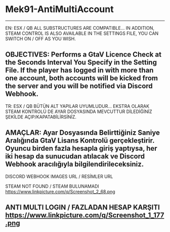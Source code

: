 # Mek91-AntiMultiAccount
-------------------------------------------------------------------------------------------------------------------------------
EN:
ESX / QB ALL SUBSTRUCTURES ARE COMPATIBLE...
IN ADDITION, STEAM CONTROL IS ALSO AVAILABLE IN THE SETTINGS FILE, YOU CAN SWITCH ON / OFF AS YOU WISH.

OBJECTIVES:
Performs a GtaV Licence Check at the Seconds Interval You Specify in the Setting File. If the player has logged in with more than one account, both accounts will be kicked from the server and you will be notified via Discord Webhook.
-------------------------------------------------------------------------------------------------------------------------------
TR:
ESX / QB BÜTÜN ALT YAPILAR UYUMLUDUR...
EKSTRA OLARAK STEAM KONTROLÜ DE AYAR DOSYASINDA MEVCUTTUR DİLEDİĞİNİZ ŞEKİLDE AÇIP/KAPATABİLİRSİNİZ.

AMAÇLAR:
Ayar Dosyasında Belirttiğiniz Saniye Aralığında GtaV Lisans Kontrolü gerçekleştirir. Oyuncu birden fazla hesapla giriş yaptıysa, her iki hesap da sunucudan atılacak ve Discord Webhook aracılığıyla bilgilendirileceksiniz.
-------------------------------------------------------------------------------------------------------------------------------
DISCORD WEBHOOK IMAGES URL / RESİMLER URL

STEAM NOT FOUND / STEAM BULUNAMADI
https://www.linkpicture.com/q/Screenshot_2_68.png

ANTI MULTI LOGIN / FAZLADAN HESAP KARŞITI
https://www.linkpicture.com/q/Screenshot_1_177.png
-------------------------------------------------------------------------------------------------------------------------------
